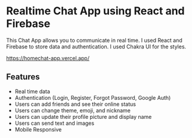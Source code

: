 # Realtime Chat App using React and Firebase

This Chat App allows you to communicate in real time. I used React and Firebase to store data and authentication. I used Chakra UI for the styles.

https://homechat-app.vercel.app/

## Features

- Real time data
- Authentication (Login, Register, Forgot Password, Google Auth)
- Users can add friends and see their online status
- Users can change theme, emoji, and nickname
- Users can update their profile picture and display name
- Users can send text and images
- Mobile Responsive
